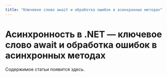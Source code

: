 ```yaml
---
title: "Ключевое слово await и обработка ошибок в асинхронных методах"
---
```


# Асинхронность в .NET ― ключевое слово await и обработка ошибок в асинхронных методах

Содержимое статьи появится здесь.
